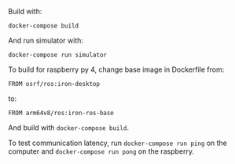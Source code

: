 Build with:
```
docker-compose build
```
And run simulator with:
```
docker-compose run simulator
```
To build for raspberry py 4, change base image in Dockerfile from:
```
FROM osrf/ros:iron-desktop
```
to:
```
FROM arm64v8/ros:iron-ros-base
```
And build with `docker-compose build`.

To test communication latency, run `docker-compose run ping` on the computer and `docker-compose run pong` on the raspberry.
